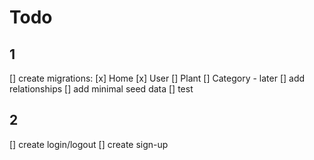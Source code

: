 # Todo

## 1
[] create migrations:
   [x] Home
   [x] User
   [] Plant
   [] Category - later
[] add relationships
[] add minimal seed data
[] test

## 2
[] create login/logout
[] create sign-up

